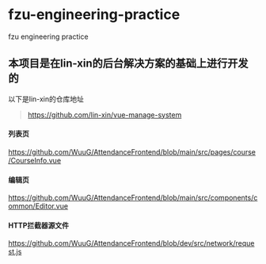 # fzu-engineering-practice
fzu engineering practice
## 本项目是在lin-xin的后台解决方案的基础上进行开发的
以下是lin-xin的仓库地址
>https://github.com/lin-xin/vue-manage-system
#### 列表页
https://github.com/WuuG/AttendanceFrontend/blob/main/src/pages/course/CourseInfo.vue
#### 编辑页
https://github.com/WuuG/AttendanceFrontend/blob/main/src/components/common/Editor.vue
#### HTTP拦截器源文件
https://github.com/WuuG/AttendanceFrontend/blob/dev/src/network/request.js
